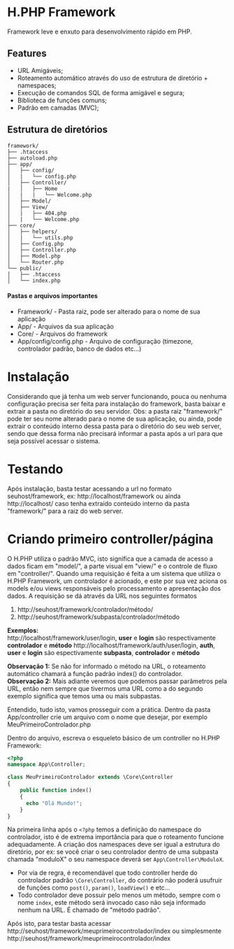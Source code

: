 # H.PHP Framework
Framework leve e enxuto para desenvolvimento rápido em PHP.

## Features
- URL Amigáveis;
- Roteamento automático através do uso de estrutura de diretório + namespaces;
- Execução de comandos SQL de forma amigável e segura;
- Biblioteca de funções comuns;
- Padrão em camadas (MVC);

## Estrutura de diretórios
```
framework/
├── .htaccess
├── autoload.php
├── app/
│   ├── config/
│   |   └── config.php
│   ├── Controller/
|   │   ├── Home
│   |   |   └── Welcome.php
│   ├── Model/
│   ├── View/
│   |   ├── 404.php
│   |   └── Welcome.php
├── core/
│   ├── helpers/
│   |   └── utils.php
│   ├── Config.php
│   ├── Controller.php
│   ├── Model.php
│   └── Router.php
└── public/
│   ├── .htaccess
│   └── index.php
```

#### Pastas e arquivos importantes
- Framework/ - Pasta raiz, pode ser alterado para o nome de sua aplicação
- App/ - Arquivos da sua aplicação
- Core/ - Arquivos do framework
- App/config/config.php - Arquivo de configuração (timezone, controlador padrão, banco de dados etc...)

# Instalação
Considerando que já tenha um web server funcionando, pouca ou nenhuma configuração precisa ser feita para instalação do framework, basta baixar e extrair a pasta no diretório do seu servidor. Obs: a pasta raiz "framework/" pode ter seu nome alterado para o nome de sua aplicação, ou ainda, pode extrair o conteúdo interno dessa pasta para o diretório do seu web server, sendo que dessa forma não precisará informar a pasta após a url para que seja possível acessar o sistema.

# Testando
Após instalação, basta testar acessando a url no formato seuhost/framework, ex: http://localhost/framework ou ainda http://localhost/ caso tenha extraído conteúdo interno da pasta "framework/" para a raiz do web server.

# Criando primeiro controller/página
O H.PHP utiliza o padrão MVC, isto significa que a camada de acesso a dados ficam em "model/", a parte visual em "view/" e o controle de fluxo em "controller/". Quando uma requisição é feita a um sistema que utiliza o H.PHP Framework, um controlador é acionado, e este por sua vez aciona os models e/ou views responsáveis pelo processamento e apresentação dos dados.
A requisição se dá através da URL nos seguintes formatos  
1. http://seuhost/framework/controlador/método/
2. http://seuhost/framework/subpasta/controlador/método

**Exemplos:**  
http://localhost/framework/user/login, **user** e **login** são respectivamente **controlador** e **método**
http://localhost/framework/auth/user/login, **auth**, **user** e **login** são espectivamente **subpasta**, **controlador** e **método** 

**Observação 1:** Se não for informado o método na URL, o roteamento automático chamará a função padrão index() do controlador.  
**Observação 2:** Mais adiante veremos que podemos passar parâmetros pela URL, então nem sempre que tivermos uma URL como a do segundo exemplo significa que temos uma ou mais subpastas.

Entendido, tudo isto, vamos prosseguir com a prática. Dentro  da pasta App/controller crie um arquivo com o nome que desejar, por exemplo MeuPrimeiroControlador.php

Dentro do arquivo, escreva o esqueleto básico de um controller no H.PHP Framework:

```php
<?php
namespace App\Controller;

class MeuPrimeiroControlador extends \Core\Controller
{
    public function index()
    {
      echo "Olá Mundo!";
    }
}
```

Na primeira linha após o `<?php` temos a definição do  namespace do controlador, isto é de extrema importância para que o roteamento funcione adequadamente. A criação dos namespaces deve ser igual a estrutura do diretório, por ex: se você criar o seu controlador dentro de uma subpasta chamada "moduloX" o seu namespace deverá ser `App\Controller\ModuloX`.

- Por via de regra, é recomendável que todo controller herde do controlador padrão `\Core\Controller`, do contrário não poderá usufruir de funções como `post()`, `param()`, `loadView()` e etc...  
- Todo controlador deve possuir pelo menos um método, sempre com o nome `index`, este método será invocado caso não seja informado nenhum na URL. É chamado de "método padrão".

Após isto, para testar basta acessar http://seuhost/framework/meuprimeirocontrolador/index ou simplesmente http://seuhost/framework/meuprimeirocontrolador/index



